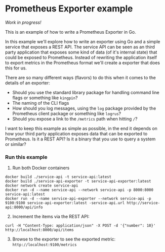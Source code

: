# Prometheus Exporter example

_Work in progress!_

This is an example of how to write a Prometheus Exporter in Go.

In this example we'll explore how to write an exporter using Go and a simple service that exposes a REST API. The service API can be seen as an third party application that exposes some kind of data (of it's internal state) that could be exposed to Prometheus. Instead of rewriting the application itself to export metrics in the Prometheus format we'll create a exporter that does this for us.
 
There are so many different ways (flavors) to do this when it comes to the details of an exporter:

* Should you use the standard library package for handling command line flags or something like `kingpin`?
* The naming of the CLI flags
* How should you log messages, using the `log` package provided by the Prometheus client package or something like `logrus`?
* Should you expose a link to the `/metrics` path when hitting `/`?

I want to keep this example as simple as possible, in the end it depends on how your third party application exposes data that can be exported to Prometheus. Is it a REST API? Is it a binary that you use to query a system or similar?

### Run this example

1. Run both Docker containers
```
docker build ./service-api -t service-api:latest
docker build ./service-api-exporter -t service-api-exporter:latest
docker network create service-api
docker run -d --name service-api --network service-api -p 8000:8000 service-api:latest
docker run -d --name service-api-exporter --network service-api -p 9100:9100 service-api-exporter:latest -service-api.url http://service-api:8000/api/info
```
2. Increment the items via the REST API:
```
curl -H "Content-Type: application/json" -X POST -d '{"number": 10}' http://localhost:8000/api/items
```
3. Browse to the exporter to see the exported metric: `http://localhost:9100/metrics`